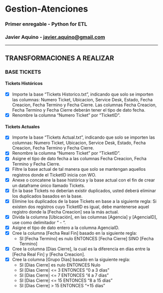 # Gestion-Atenciones
### Primer enregable - Python for ETL
### Javier Aquino - javier.aquino@gmail.com
---

## TRANSFORMACIONES A REALIZAR
### BASE TICKETS
#### Tickets Históricos
- [x] Importe la base “Tickets Historico.txt”, indicando que solo se importen las columnas: Numero Ticket, Ubicacion, Service Desk, Estado, Fecha Creacion,
Fecha Termino y Fecha Cierre. Las columnas Fecha Creacion, Fecha Termino y Fecha Cierre deberán tener el tipo de dato fecha.
- [x] Renombre la columna “Numero Ticket” por “TicketID”.
#### Tickets Actuales
- [x] Importe la base “Tickets Actual.txt”, indicando que solo se importen las columnas: Numero Ticket, Ubicacion, Service Desk, Estado, Fecha Creacion, Fecha Termino y Fecha Cierre.
- [x] Renombre la columna “Numero Ticket” por “TicketID”.
- [x] Asigne el tipo de dato fecha a las columnas Fecha Creacion, Fecha Termino y Fecha Cierre.
- [x] Filtre la base actual de tal manera que solo se mantengan aquellos registros donde el TicketID inicia con WO.
- [x] Anexe o concatene la base histórica y la base actual con el fin de crear un dataframe único llamado Tickets.
- [x] En la base Tickets no deberían existir duplicados, usted deberá eliminar los duplicados basados en la base.
- [x] Elimine los duplicados de la base Tickets en base a la siguiente regla: Si existen dos registros cuyo TicketID es igual, debe mantenerse aquel registro donde la [Fecha Creacion] sea la más actual.
- [x] Divida la columna [Ubicación], en las columnas [Agencia] y [AgenciaID], use como delimitador “ - “.
- [x] Asigne el tipo de dato entero a la columna AgenciaID.
- [x] Cree la columna [Fecha Real Fin] basado en la siguiente regla:
    - SI [Fecha Termino] es nulo ENTONCES [Fecha Cierre] SINO [Fecha Termino]
- [x] Cree la columna [Dias Cierre], la cual es la diferencia en días entre la [Fecha Real Fin] y [Fecha Creacion].
- [x] Cree la columna [Grupo Dias] basado en la siguiente regla:
    - SI [Dias Cierre] es nulo ENTONCES Nulo
    - SI [Dias Cierre] <= 3 ENTONCES “0 a 3 días”
    - SI [Dias Cierre] <= 7 ENTONCES “4 a 7 días”
    - SI [Dias Cierre] <= 15 ENTONCES “8 a 15 días”
    - SI [Dias Cierre] > 15 ENTONCES “+15 días”
